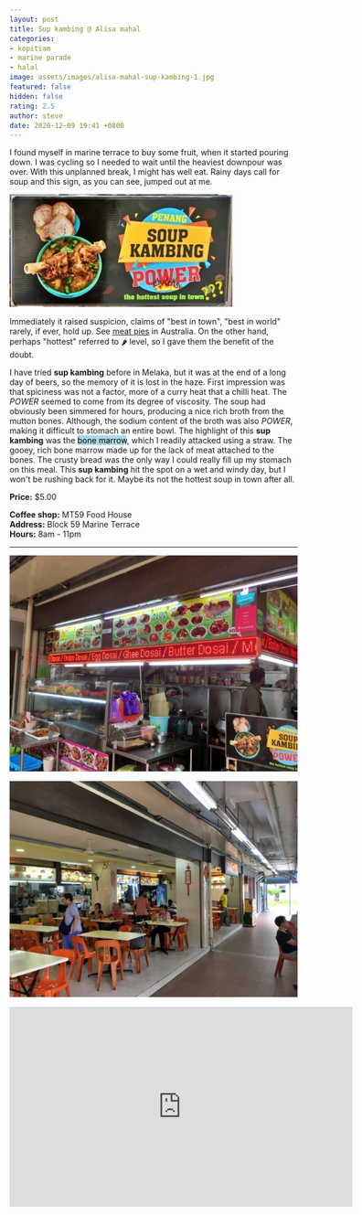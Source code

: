 ```yaml
---
layout: post
title: Sup kambing @ Alisa mahal
categories:
- kopitiam
- marine parade
- halal
image: assets/images/alisa-mahal-sup-kambing-1.jpg
featured: false
hidden: false
rating: 2.5
author: steve
date: 2020-12-09 19:41 +0800
---
```

I found myself in marine terrace to buy some fruit, when it started pouring down. I was cycling so I needed to wait until the heaviest downpour was over. With this unplanned break, I might has well eat. Rainy days call for soup and this sign, as you can see, jumped out at me.

![Sup Kambing Power](/assets/images/alisa-mahal-sup-kambing-2.jpg "Sup kambing power")

Immediately it raised suspicion, claims of "best in town", "best in world" rarely, if ever, hold up. See [meat pies](https://www.vice.com/en_asia/article/9kzzwd/award-winning-pies-australia) in Australia. On the other hand, perhaps "hottest" referred to 🌶 level, so I gave them the benefit of the doubt.

I have tried **sup kambing** before in Melaka, but it was at the end of a long day of beers, so the memory of it is lost in the haze. First impression was that spiciness was not a factor, more of a curry heat that a chilli heat. The *POWER* seemed to come from its degree of viscosity. The soup had obviously been simmered for hours, producing a nice rich broth from the mutton bones. Although, the sodium content of the broth was also *POWER*, making it difficult to stomach an entire bowl. The highlight of this **sup kambing** was the <mark style="background-color: lightblue">bone marrow</mark>, which I readily attacked using a straw. The gooey, rich bone marrow made up for the lack of meat attached to the bones. The crusty bread was the only way I could really fill up my stomach on this meal. This **sup kambing** hit the spot on a wet and windy day, but I won't be rushing back for it. Maybe its not the hottest soup in town after all.

**Price:** $5.00  

**Coffee shop:** MT59 Food House  
**Address:** Block 59 Marine Terrace  
**Hours:** 8am - 11pm  

***  

![Alisa mahal](/assets/images/alisa-mahal-sup-kambing-3.jpg "Alisa mahal")

![MT59](/assets/images/alisa-mahal-sup-kambing-4.jpg "MT59")

<iframe src="https://www.google.com/maps/embed?pb=!1m18!1m12!1m3!1d3988.782147488092!2d103.91255271421255!3d1.3058297990475882!2m3!1f0!2f0!3f0!3m2!1i1024!2i768!4f13.1!3m3!1m2!1s0x31da229fd9dccd79%3A0xa1b0e0dddbd8289f!2sMT%2059%20Food%20House!5e0!3m2!1sen!2ssg!4v1572485233723!5m2!1sen!2ssg" width="600" height="350" frameborder="0" style="border:0;" allowfullscreen=""></iframe>